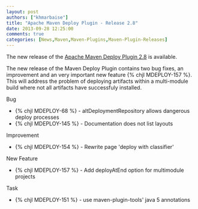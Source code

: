 ```yaml
---
layout: post
authors: ["khmarbaise"]
title: "Apache Maven Deploy Plugin - Release 2.8"
date: 2013-09-28 12:25:00
comments: true
categories: [News,Maven,Maven-Plugins,Maven-Plugin-Releases]
---
```

The new release of the [Apache Maven Deploy Plugin 2.8](https://maven.apache.org/plugins/maven-deploy-plugin/) is available.

The new release of the Maven Deploy Plugin contains two bug fixes, an improvement and an very important 
new feature {% chjl MDEPLOY-157 %}. This will address the problem of deploying artifacts within a multi-module build
where not all artifacts have successfuly installed.

<!-- more -->

Bug

 * {% chjl MDEPLOY-68 %} - altDeploymentRepository allows dangerous deploy processes
 * {% chjl MDEPLOY-145 %} - Documentation does not list layouts

Improvement

 * {% chjl MDEPLOY-154 %} - Rewrite page 'deploy with classifier'

New Feature

 * {% chjl MDEPLOY-157 %} - Add deployAtEnd option for multimodule projects

Task

 * {% chjl MDEPLOY-151 %} - use maven-plugin-tools' java 5 annotations

